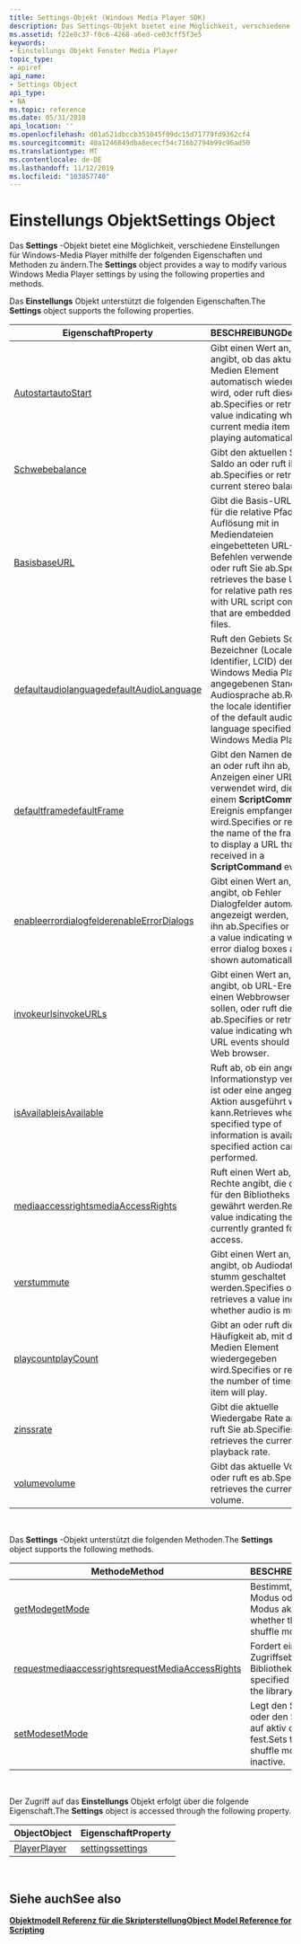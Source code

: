 ```yaml
---
title: Settings-Objekt (Windows Media Player SDK)
description: Das Settings-Objekt bietet eine Möglichkeit, verschiedene Einstellungen für Windows-Media Player mithilfe der folgenden Eigenschaften und Methoden zu ändern.
ms.assetid: f22e8c37-f0c6-4268-a6ed-ce03cff5f3e5
keywords:
- Einstellungs Objekt Fenster Media Player
topic_type:
- apiref
api_name:
- Settings Object
api_type:
- NA
ms.topic: reference
ms.date: 05/31/2018
api_location: ''
ms.openlocfilehash: d01a521dbccb351045f09dc15d71779fd9362cf4
ms.sourcegitcommit: 40a1246849dba8ececf54c716b2794b99c96ad50
ms.translationtype: MT
ms.contentlocale: de-DE
ms.lasthandoff: 11/12/2019
ms.locfileid: "103857740"
---
```

# <a name="settings-object"></a><span data-ttu-id="e4dad-104">Einstellungs Objekt</span><span class="sxs-lookup"><span data-stu-id="e4dad-104">Settings Object</span></span>

<span data-ttu-id="e4dad-105">Das **Settings** -Objekt bietet eine Möglichkeit, verschiedene Einstellungen für Windows-Media Player mithilfe der folgenden Eigenschaften und Methoden zu ändern.</span><span class="sxs-lookup"><span data-stu-id="e4dad-105">The **Settings** object provides a way to modify various Windows Media Player settings by using the following properties and methods.</span></span>

<span data-ttu-id="e4dad-106">Das **Einstellungs** Objekt unterstützt die folgenden Eigenschaften.</span><span class="sxs-lookup"><span data-stu-id="e4dad-106">The **Settings** object supports the following properties.</span></span>



| <span data-ttu-id="e4dad-107">Eigenschaft</span><span class="sxs-lookup"><span data-stu-id="e4dad-107">Property</span></span>                                                  | <span data-ttu-id="e4dad-108">BESCHREIBUNG</span><span class="sxs-lookup"><span data-stu-id="e4dad-108">Description</span></span>                                                                                                                      |
|-----------------------------------------------------------|----------------------------------------------------------------------------------------------------------------------------------|
| [<span data-ttu-id="e4dad-109">Autostart</span><span class="sxs-lookup"><span data-stu-id="e4dad-109">autoStart</span></span>](settings-autostart.md)                       | <span data-ttu-id="e4dad-110">Gibt einen Wert an, der angibt, ob das aktuelle Medien Element automatisch wiedergegeben wird, oder ruft diesen ab.</span><span class="sxs-lookup"><span data-stu-id="e4dad-110">Specifies or retrieves a value indicating whether the current media item begins playing automatically.</span></span>                           |
| [<span data-ttu-id="e4dad-111">Schwebe</span><span class="sxs-lookup"><span data-stu-id="e4dad-111">balance</span></span>](settings-balance.md)                           | <span data-ttu-id="e4dad-112">Gibt den aktuellen Stereo Saldo an oder ruft ihn ab.</span><span class="sxs-lookup"><span data-stu-id="e4dad-112">Specifies or retrieves the current stereo balance.</span></span>                                                                               |
| [<span data-ttu-id="e4dad-113">Basis</span><span class="sxs-lookup"><span data-stu-id="e4dad-113">baseURL</span></span>](settings-baseurl.md)                           | <span data-ttu-id="e4dad-114">Gibt die Basis-URL an, die für die relative Pfad Auflösung mit in Mediendateien eingebetteten URL-Skript Befehlen verwendet wird, oder ruft Sie ab.</span><span class="sxs-lookup"><span data-stu-id="e4dad-114">Specifies or retrieves the base URL used for relative path resolution with URL script commands that are embedded in media files.</span></span> |
| [<span data-ttu-id="e4dad-115">defaultaudiolanguage</span><span class="sxs-lookup"><span data-stu-id="e4dad-115">defaultAudioLanguage</span></span>](settings-defaultaudiolanguage.md) | <span data-ttu-id="e4dad-116">Ruft den Gebiets Schema Bezeichner (Locale Identifier, LCID) der in Windows Media Player angegebenen Standard Audiosprache ab.</span><span class="sxs-lookup"><span data-stu-id="e4dad-116">Retrieves the locale identifier (LCID) of the default audio language specified in Windows Media Player.</span></span>                          |
| [<span data-ttu-id="e4dad-117">defaultframe</span><span class="sxs-lookup"><span data-stu-id="e4dad-117">defaultFrame</span></span>](settings-defaultframe.md)                 | <span data-ttu-id="e4dad-118">Gibt den Namen des Frames an oder ruft ihn ab, der zum Anzeigen einer URL verwendet wird, die in einem **ScriptCommand** -Ereignis empfangen wird.</span><span class="sxs-lookup"><span data-stu-id="e4dad-118">Specifies or retrieves the name of the frame used to display a URL that is received in a **ScriptCommand** event.</span></span>                |
| [<span data-ttu-id="e4dad-119">enableerrordialogfelder</span><span class="sxs-lookup"><span data-stu-id="e4dad-119">enableErrorDialogs</span></span>](settings-enableerrordialogs.md)     | <span data-ttu-id="e4dad-120">Gibt einen Wert an, der angibt, ob Fehler Dialogfelder automatisch angezeigt werden, oder ruft ihn ab.</span><span class="sxs-lookup"><span data-stu-id="e4dad-120">Specifies or retrieves a value indicating whether error dialog boxes are shown automatically.</span></span>                                    |
| [<span data-ttu-id="e4dad-121">invokeurls</span><span class="sxs-lookup"><span data-stu-id="e4dad-121">invokeURLs</span></span>](settings-invokeurls.md)                     | <span data-ttu-id="e4dad-122">Gibt einen Wert an, der angibt, ob URL-Ereignisse einen Webbrowser starten sollen, oder ruft diesen Wert ab.</span><span class="sxs-lookup"><span data-stu-id="e4dad-122">Specifies or retrieves a value indicating whether URL events should launch a Web browser.</span></span>                                        |
| [<span data-ttu-id="e4dad-123">isAvailable</span><span class="sxs-lookup"><span data-stu-id="e4dad-123">isAvailable</span></span>](settings-isavailable.md)                   | <span data-ttu-id="e4dad-124">Ruft ab, ob ein angegebener Informationstyp verfügbar ist oder eine angegebene Aktion ausgeführt werden kann.</span><span class="sxs-lookup"><span data-stu-id="e4dad-124">Retrieves whether a specified type of information is available or a specified action can be performed.</span></span>                           |
| [<span data-ttu-id="e4dad-125">mediaaccessrights</span><span class="sxs-lookup"><span data-stu-id="e4dad-125">mediaAccessRights</span></span>](settings-mediaaccessrights.md)       | <span data-ttu-id="e4dad-126">Ruft einen Wert ab, der die Rechte angibt, die derzeit für den Bibliotheks Zugriff gewährt werden.</span><span class="sxs-lookup"><span data-stu-id="e4dad-126">Retrieves a value indicating the rights currently granted for library access.</span></span>                                                    |
| [<span data-ttu-id="e4dad-127">verstum</span><span class="sxs-lookup"><span data-stu-id="e4dad-127">mute</span></span>](settings-mute.md)                                 | <span data-ttu-id="e4dad-128">Gibt einen Wert an, der angibt, ob Audiodaten stumm geschaltet werden.</span><span class="sxs-lookup"><span data-stu-id="e4dad-128">Specifies or retrieves a value indicating whether audio is muted.</span></span>                                                                |
| [<span data-ttu-id="e4dad-129">playcount</span><span class="sxs-lookup"><span data-stu-id="e4dad-129">playCount</span></span>](settings-playcount.md)                       | <span data-ttu-id="e4dad-130">Gibt an oder ruft die Häufigkeit ab, mit der ein Medien Element wiedergegeben wird.</span><span class="sxs-lookup"><span data-stu-id="e4dad-130">Specifies or retrieves the number of times a media item will play.</span></span>                                                               |
| [<span data-ttu-id="e4dad-131">zinss</span><span class="sxs-lookup"><span data-stu-id="e4dad-131">rate</span></span>](settings-rate.md)                                 | <span data-ttu-id="e4dad-132">Gibt die aktuelle Wiedergabe Rate an oder ruft Sie ab.</span><span class="sxs-lookup"><span data-stu-id="e4dad-132">Specifies or retrieves the current playback rate.</span></span>                                                                                |
| [<span data-ttu-id="e4dad-133">volume</span><span class="sxs-lookup"><span data-stu-id="e4dad-133">volume</span></span>](settings-volume.md)                             | <span data-ttu-id="e4dad-134">Gibt das aktuelle Volume an oder ruft es ab.</span><span class="sxs-lookup"><span data-stu-id="e4dad-134">Specifies or retrieves the current volume.</span></span>                                                                                       |



 

<span data-ttu-id="e4dad-135">Das **Settings** -Objekt unterstützt die folgenden Methoden.</span><span class="sxs-lookup"><span data-stu-id="e4dad-135">The **Settings** object supports the following methods.</span></span>



| <span data-ttu-id="e4dad-136">Methode</span><span class="sxs-lookup"><span data-stu-id="e4dad-136">Method</span></span>                                                            | <span data-ttu-id="e4dad-137">BESCHREIBUNG</span><span class="sxs-lookup"><span data-stu-id="e4dad-137">Description</span></span>                                                 |
|-------------------------------------------------------------------|-------------------------------------------------------------|
| [<span data-ttu-id="e4dad-138">getMode</span><span class="sxs-lookup"><span data-stu-id="e4dad-138">getMode</span></span>](settings-getmode.md)                                   | <span data-ttu-id="e4dad-139">Bestimmt, ob der Schleifen Modus oder der Shuffle-Modus aktiv ist.</span><span class="sxs-lookup"><span data-stu-id="e4dad-139">Determines whether the loop mode or shuffle mode is active.</span></span> |
| [<span data-ttu-id="e4dad-140">requestmediaaccessrights</span><span class="sxs-lookup"><span data-stu-id="e4dad-140">requestMediaAccessRights</span></span>](settings-requestmediaaccessrights.md) | <span data-ttu-id="e4dad-141">Fordert eine angegebene Zugriffsebene für die Bibliothek an.</span><span class="sxs-lookup"><span data-stu-id="e4dad-141">Requests a specified level of access to the library.</span></span>        |
| [<span data-ttu-id="e4dad-142">setMode</span><span class="sxs-lookup"><span data-stu-id="e4dad-142">setMode</span></span>](settings-setmode.md)                                   | <span data-ttu-id="e4dad-143">Legt den Schleifen Modus oder den Shuffle-Modus auf aktiv oder inaktiv fest.</span><span class="sxs-lookup"><span data-stu-id="e4dad-143">Sets the loop mode or shuffle mode to active or inactive.</span></span>   |



 

<span data-ttu-id="e4dad-144">Der Zugriff auf das **Einstellungs** Objekt erfolgt über die folgende Eigenschaft.</span><span class="sxs-lookup"><span data-stu-id="e4dad-144">The **Settings** object is accessed through the following property.</span></span>



| <span data-ttu-id="e4dad-145">Object</span><span class="sxs-lookup"><span data-stu-id="e4dad-145">Object</span></span>                      | <span data-ttu-id="e4dad-146">Eigenschaft</span><span class="sxs-lookup"><span data-stu-id="e4dad-146">Property</span></span>                        |
|-----------------------------|---------------------------------|
| [<span data-ttu-id="e4dad-147">Player</span><span class="sxs-lookup"><span data-stu-id="e4dad-147">Player</span></span>](player-object.md) | [<span data-ttu-id="e4dad-148">settings</span><span class="sxs-lookup"><span data-stu-id="e4dad-148">settings</span></span>](player-settings.md) |



 

## <a name="see-also"></a><span data-ttu-id="e4dad-149">Siehe auch</span><span class="sxs-lookup"><span data-stu-id="e4dad-149">See also</span></span>

<dl> <dt>

[<span data-ttu-id="e4dad-150">**Objektmodell Referenz für die Skripterstellung**</span><span class="sxs-lookup"><span data-stu-id="e4dad-150">**Object Model Reference for Scripting**</span></span>](object-model-reference-for-scripting.md)
</dt> </dl>

 

 




